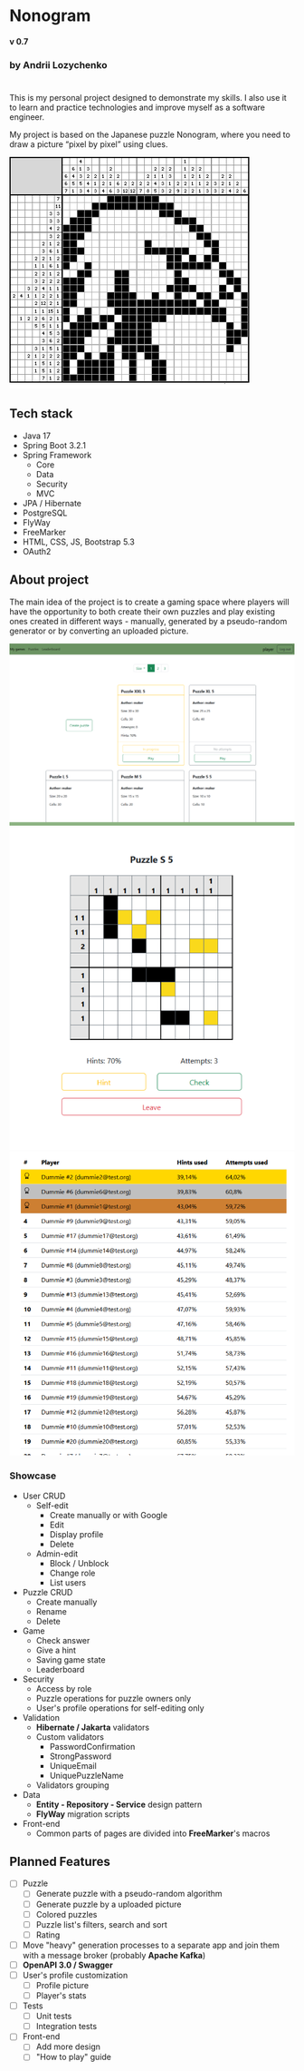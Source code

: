 # Nonogram

#### v 0.7

### by Andrii Lozychenko

#

This is my personal project designed to demonstrate my skills. I also use it to
learn and practice technologies and improve myself as a software engineer.

My project is based on the Japanese puzzle Nonogram, where you need to draw a picture “pixel by pixel” using clues.

![Nonogram demo](src\main\resources\img\nonogram-demo.png)

## Tech stack

* Java 17
* Spring Boot 3.2.1
* Spring Framework
    * Core
    * Data
    * Security
    * MVC
* JPA / Hibernate
* PostgreSQL
* FlyWay
* FreeMarker
* HTML, CSS, JS, Bootstrap 5.3
* OAuth2

## About project

The main idea of the project is to create a gaming space where players will have the opportunity to both create their
own puzzles
and play existing ones created in different ways - manually, generated by a pseudo-random generator
or by converting an uploaded picture.


![screen2](src\main\resources\img\screen1.png)
![screen2](src\main\resources\img\screen2.png)
![screen3](src\main\resources\img\screen3.png)

### Showcase
* User CRUD
  * Self-edit
    * Create manually or with Google
    * Edit
    * Display profile
    * Delete
  * Admin-edit
    * Block / Unblock
    * Change role
    * List users
* Puzzle CRUD
  * Create manually
  * Rename
  * Delete
* Game
  * Check answer
  * Give a hint
  * Saving game state
  * Leaderboard
* Security
  * Access by role
  * Puzzle operations for puzzle owners only
  * User's profile operations for self-editing only
* Validation
  * **Hibernate / Jakarta** validators
  * Custom validators
    * PasswordConfirmation
    * StrongPassword
    * UniqueEmail
    * UniquePuzzleName
  * Validators grouping
* Data
  * **Entity - Repository - Service** design pattern
  * **FlyWay** migration scripts
* Front-end
  * Common parts of pages are divided into **FreeMarker**'s macros

## Planned Features
- [ ] Puzzle
  - [ ] Generate puzzle with a pseudo-random algorithm
  - [ ] Generate puzzle by a uploaded picture
  - [ ] Colored puzzles
  - [ ] Puzzle list's filters, search and sort
  - [ ] Rating
- [ ] Move "heavy" generation processes to a separate app and join them with a message broker (probably **Apache Kafka**)
- [ ] **OpenAPI 3.0 / Swagger**
- [ ] User's profile customization 
  - [ ] Profile picture
  - [ ] Player's stats
- [ ] Tests
  - [ ] Unit tests
  - [ ] Integration tests
- [ ] Front-end
  - [ ] Add more design
  - [ ] "How to play" guide